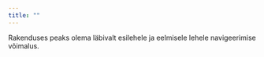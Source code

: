 ```yaml
---
title: ""
---
```

Rakenduses peaks olema läbivalt esilehele ja eelmisele lehele navigeerimise
võimalus.
